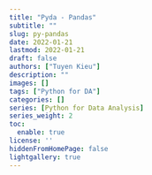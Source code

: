 ```yaml
---
title: "Pyda - Pandas"
subtitle: ""
slug: py-pandas
date: 2022-01-21
lastmod: 2022-01-21
draft: false
authors: ["Tuyen Kieu"]
description: ""
images: []
tags: ["Python for DA"]
categories: []
series: [Python for Data Analysis]
series_weight: 2
toc:
  enable: true
license: ''  
hiddenFromHomePage: false
lightgallery: true
---
```


<!--more-->